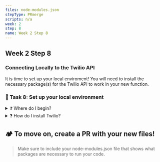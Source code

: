 ```yaml
---
files: node-modules.json
stepType: PRmerge
scripts: n/a
week: 2
step: 8
name: Week 2 Step 8
---
```


## Week 2 Step 8
### Connecting Locally to the Twilio API
It is time to set up your local enviroment! You will need to install the necessary package(s) for the Twilio API to work in your new function. 

### 📝 Task 8: Set up your local environment
<details>
<summary>❓ Where do I begin?</summary>
</br>

Create a new directory on your computer, make an HTTP function with a node runtime and copy and paste the Face API code from the previous issue.
</br>
</details>

<details>
<summary>❓ How do I install Twilio?</summary>
</br>

In your project directory, initialize npm, then use the command `npm install twilio` to add the twilio API to your local environment.
</br>
</details>

## 🏕️ To move on, create a PR with your new files!
> Make sure to include your node-modules.json file that shows what packages are necessary to run your code.
